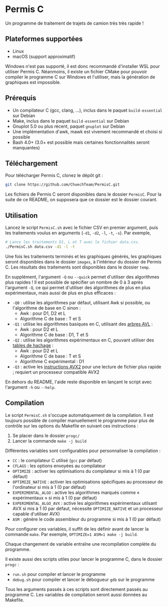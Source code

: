 # Permis C
Un programme de traitement de trajets de camion très très rapide !

## Plateformes supportées
- Linux
- macOS (support approximatif)

Windows n'est pas supporté, il est donc recommandé d'installer WSL pour utiliser Permis C. 
Néanmoins, il existe un fichier CMake pour pouvoir compiler le programme C sur Windows et l'utiliser, mais la génération
de graphiques est impossible.

## Prérequis
- Un compilateur C (gcc, clang, ...), inclus dans le paquet `build-essential` sur Debian
- Make, inclus dans le paquet `build-essential` sur Debian
- Gnuplot 5.0 ou plus récent, paquet `gnuplot` sur Debian
- Une implémentation d'awk, mawk est vivement recommandé et choisi si possible
- Bash 4.0+ (3.0+ est possible mais certaines fonctionnalités seront manquantes)

## Téléchargement
Pour télécharger Permis C, clonez le dépôt git :
```bash
git clone https://github.com/ChuechTeam/PermisC.git
```

Les fichiers de Permis C seront disponibles dans le dossier `PermisC`. 
Pour la suite de ce README, on supposera que ce dossier est le dossier courant.

## Utilisation

Lancez le script `PermisC.sh` avec le fichier CSV en premier argument, 
puis les traitements voulus en arguments (`-d1`, `-d2`, `-l`, `-t`, `-s`). Par exemple,

```bash
# Lance les traitements D1, L et T avec le fichier data.csv.
./PermisC.sh data.csv -d1 -l -t
```

Une fois les traitements terminés et les graphiques générés, les graphiques seront disponibles dans le dossier `images`, 
à l'intérieur du dossier de Permis C. Les résultats des traitements sont disponibles dans le dossier `temp`.

En supplément, l'argument `-Q` ou `--quick` permet d'utiliser des algorithmes plus rapides ! Il est possible de spécifier
un nombre de 0 à 3 après l'argument `-Q`, ce qui permet d'utiliser des algorithmes de plus en plus expérimentaux, 
mais aussi de plus en plus efficaces :

- `-Q0` : utilise les algorithmes par défaut, utilisant Awk si possible, ou l'algorithme de base en C sinon :
  - Awk : pour D1, D2 et L
  - Algorithme C de base : T et S
- `-Q1` : utilise les algorithmes basiques en C, utilisant des [arbres AVL](https://fr.wikipedia.org/wiki/Arbre_AVL) :
  - Awk : pour D2 et L
  - Algorithme C de base : D1, T et S
- `-Q2` : utilise les algorithmes expérimentaux en C, pouvant utiliser des [tables de hachage](https://fr.wikipedia.org/wiki/Table_de_hachage) :
  - Awk : pour D2 et L
  - Algorithme C de base : T et S
  - Algorithme C expérimental : D1
- `-Q3` : active les [instructions AVX2](https://fr.wikipedia.org/wiki/Advanced_Vector_Extensions)
pour une lecture de fichier plus rapide ; requiert un processeur compatible AVX2

En dehors du README, l'aide reste disponible en lançant le script avec l'argument `-h` ou `--help`.

## Compilation

Le script `PermisC.sh` s'occupe automatiquement de la compilation. Il est
toujours possible de compiler manuellement le programme pour plus de contrôle sur les options du Makefile en suivant
ces instructions :

1. Se placer dans le dossier `progc/`
2. Lancer la commande `make -j build`

Différentes variables sont configurables pour personnaliser la compilation :
- `CC` : le compilateur C utilisé (`gcc` par défaut)
- `CFLAGS` : les options envoyées au compilateur
- `OPTIMIZE` : activer les optimisations du compilateur si mis à 1 (0 par défaut)
- `OPTIMIZE_NATIVE` : activer les optimisations spécifiques au processeur de l'ordinateur si mis à 1 (0 par défaut)
- `EXPERIMENTAL_ALGO` : active les algorithmes marqués comme « expérimentaux » si mis à 1 (0 par défaut)
- `EXPERIMENTAL_ALGO_AVX` : active les algorithmes expérimentaux utilsant AVX si mis à 1 
(0 par défaut, nécessite `OPTIMIZE_NATIVE` et un processeur capable d'utiliser AVX)
- `ASM` : génère le code assembleur du programme si mis à 1 (0 par défaut)

Pour configurer ces variables, il suffit de les définir avant de lancer la commande `make`.
Par exemple, `OPTIMIZE=1 ASM=1 make -j build`.

Chaque changement de variable entraîne une recompilation complète du programme.

Il existe aussi des scripts utiles pour lancer le programme C, dans le dossier `progc` : 
- `run.sh` pour compiler et lancer le programme
- `debug.sh` pour compiler et lancer le débogueur `gdb` sur le programme

Tous les arguments passés à ces scripts sont directement passés au programme C. 
Les variables de compilation seront aussi données au Makefile.